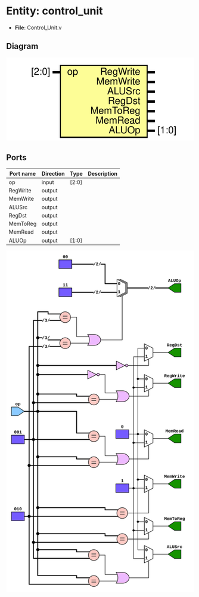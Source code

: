 # Entity: control_unit 

- **File**: Control_Unit.v
## Diagram

![Diagram](Control_Unit.svg "Diagram")
## Ports

| Port name | Direction | Type  | Description |
| --------- | --------- | ----- | ----------- |
| op        | input     | [2:0] |             |
| RegWrite  | output    |       |             |
| MemWrite  | output    |       |             |
| ALUSrc    | output    |       |             |
| RegDst    | output    |       |             |
| MemToReg  | output    |       |             |
| MemRead   | output    |       |             |
| ALUOp     | output    | [1:0] |             |

![Schematic](Control_Unit_Sec.svg "Diagram")